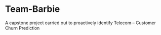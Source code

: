 # Team-Barbie
A capstone project carried out to proactively identify Telecom – Customer Churn Prediction
